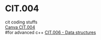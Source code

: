 # CIT.004
cit coding stuffs <br />
[Canva CIT.004](https://www.canva.com/design/DAFHnhocPzI/L_Kx-5_JruvAwDyv6y_s7A/view?utm_content=DAFHnhocPzI&utm_campaign=designshare&utm_medium=link&utm_source=publishsharelink) <br/>
#for advanced c++
[CIT.006 - Data structures](https://github.com/kaloyyyy/CIT.006)

